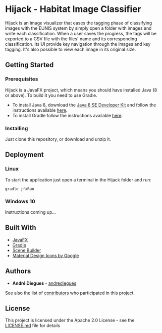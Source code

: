 # Hijack - Habitat Image Classifier 

Hijack is an image visualizer that eases the tagging phase of classifying images with the EUNIS system by simply open a folder with images and write each classification. When a user saves the progress, the tags will be exported to a CSV file with the files' name and its corresponding classification. Its UI provide key navigation through the images and key tagging. It's also possible to view each image in its original size.

## Getting Started

### Prerequisites

Hijack is a JavaFX project, which means you should have installed Java (8 or above). To build it you need to use Gradle.

 - To install Java 8, download the [Java 8 SE Developer Kit](http://www.oracle.com/technetwork/java/javase/downloads/jdk8-downloads-2133151.html) and follow the instructions available [here](https://docs.oracle.com/javase/8/docs/technotes/guides/install/install_overview.html).
 - To install Gradle follow the instructions available [here](https://gradle.org/install/).

### Installing

Just clone this repository, or download and unzip it.

## Deployment

### Linux
To start the application just open a terminal in the Hijack folder and run:

```
gradle jfxRun
```

### Windows 10

Instructions coming up...

## Built With

* [JavaFX](http://www.oracle.com/technetwork/java/javase/overview/javafx-overview-2158620.html)
* [Gradle](https://gradle.org)
* [Scene Builder](http://gluonhq.com/products/scene-builder/) 
* [Material Design Icons by Google](http://google.github.io/material-design-icons/)

## Authors

* **André Diegues** - [andrediegues](https://github.com/andrediegues)

See also the list of [contributors](https://github.com/andrediegues/HIjACk/contributors) who participated in this project.

## License

This project is licensed under the Apache 2.0 License - see the [LICENSE.md](LICENSE.md) file for details


